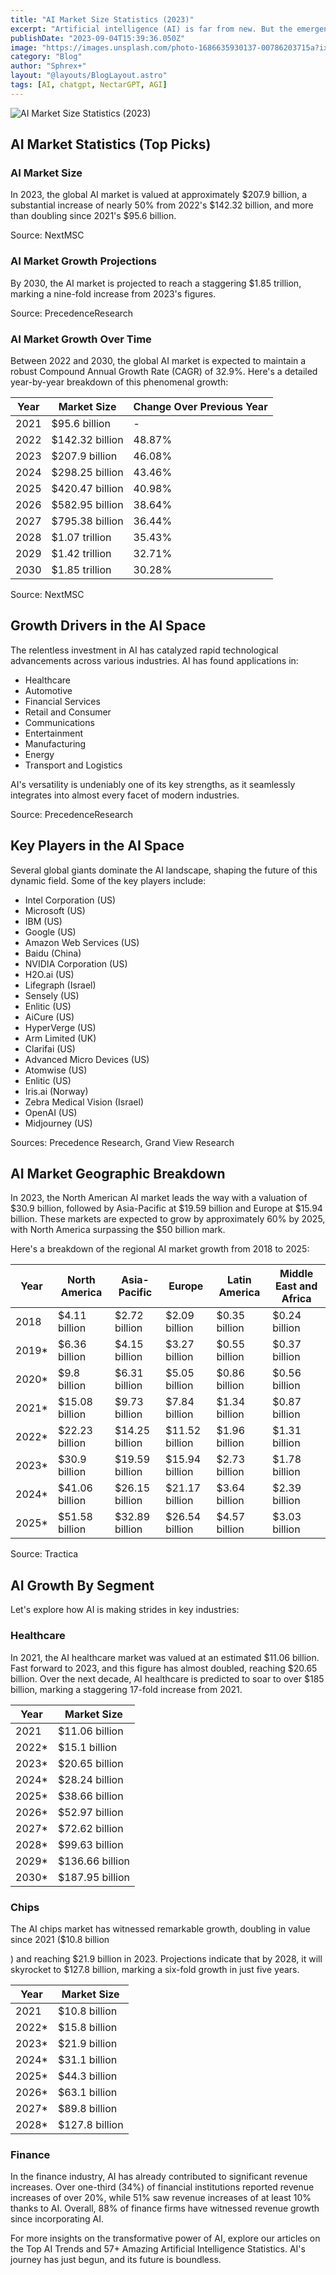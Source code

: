 ```yaml
---
title: "AI Market Size Statistics (2023)"
excerpt: "Artificial intelligence (AI) is far from new. But the emergence of AI chatbots like ChatGPT and Bard has thrust AI into the limelight"
publishDate: "2023-09-04T15:39:36.050Z"
image: "https://images.unsplash.com/photo-1686635930137-00786203715a?ixlib=rb-4.0.3&ixid=M3wxMjA3fDB8MHxwaG90by1wYWdlfHx8fGVufDB8fHx8fA%3D%3D&auto=format&fit=crop&w=1491&q=80"
category: "Blog"
author: "Sphrex+"
layout: "@layouts/BlogLayout.astro"
tags: [AI, chatgpt, NectarGPT, AGI]
---
```


<img src="https://images.unsplash.com/photo-1524514587686-e2909d726e9b?ixlib=rb-4.0.3&ixid=M3wxMjA3fDB8MHxwaG90by1wYWdlfHx8fGVufDB8fHx8fA%3D%3D&auto=format&fit=crop&w=1470&q=80" alt="AI Market Size Statistics (2023)" />

<h2 id="ai-market-statistics-top-picks-">AI Market Statistics (Top Picks)</h2>
<h3 id="ai-market-size">AI Market Size</h3>
<p>In 2023, the global AI market is valued at approximately $207.9 billion, a substantial increase of nearly 50% from 2022&#39;s $142.32 billion, and more than doubling since 2021&#39;s $95.6 billion.</p>
<p>Source: NextMSC</p>
<h3 id="ai-market-growth-projections">AI Market Growth Projections</h3>
<p>By 2030, the AI market is projected to reach a staggering $1.85 trillion, marking a nine-fold increase from 2023&#39;s figures.</p>
<p>Source: PrecedenceResearch</p>
<h3 id="ai-market-growth-over-time">AI Market Growth Over Time</h3>
<p>Between 2022 and 2030, the global AI market is expected to maintain a robust Compound Annual Growth Rate (CAGR) of 32.9%. Here&#39;s a detailed year-by-year breakdown of this phenomenal growth:</p>
<table>
<thead>
<tr>
<th>Year</th>
<th>Market Size</th>
<th>Change Over Previous Year</th>
</tr>
</thead>
<tbody>
<tr>
<td>2021</td>
<td>$95.6 billion</td>
<td>-</td>
</tr>
<tr>
<td>2022</td>
<td>$142.32 billion</td>
<td>48.87%</td>
</tr>
<tr>
<td>2023</td>
<td>$207.9 billion</td>
<td>46.08%</td>
</tr>
<tr>
<td>2024</td>
<td>$298.25 billion</td>
<td>43.46%</td>
</tr>
<tr>
<td>2025</td>
<td>$420.47 billion</td>
<td>40.98%</td>
</tr>
<tr>
<td>2026</td>
<td>$582.95 billion</td>
<td>38.64%</td>
</tr>
<tr>
<td>2027</td>
<td>$795.38 billion</td>
<td>36.44%</td>
</tr>
<tr>
<td>2028</td>
<td>$1.07 trillion</td>
<td>35.43%</td>
</tr>
<tr>
<td>2029</td>
<td>$1.42 trillion</td>
<td>32.71%</td>
</tr>
<tr>
<td>2030</td>
<td>$1.85 trillion</td>
<td>30.28%</td>
</tr>
</tbody>
</table>
<p>Source: NextMSC</p>
<h2 id="growth-drivers-in-the-ai-space">Growth Drivers in the AI Space</h2>
<p>The relentless investment in AI has catalyzed rapid technological advancements across various industries. AI has found applications in:</p>
<ul>
<li>Healthcare</li>
<li>Automotive</li>
<li>Financial Services</li>
<li>Retail and Consumer</li>
<li>Communications</li>
<li>Entertainment</li>
<li>Manufacturing</li>
<li>Energy</li>
<li>Transport and Logistics</li>
</ul>
<p>AI&#39;s versatility is undeniably one of its key strengths, as it seamlessly integrates into almost every facet of modern industries.</p>
<p>Source: PrecedenceResearch</p>
<h2 id="key-players-in-the-ai-space">Key Players in the AI Space</h2>
<p>Several global giants dominate the AI landscape, shaping the future of this dynamic field. Some of the key players include:</p>
<ul>
<li>Intel Corporation (US)</li>
<li>Microsoft (US)</li>
<li>IBM (US)</li>
<li>Google (US)</li>
<li>Amazon Web Services (US)</li>
<li>Baidu (China)</li>
<li>NVIDIA Corporation (US)</li>
<li>H2O.ai (US)</li>
<li>Lifegraph (Israel)</li>
<li>Sensely (US)</li>
<li>Enlitic (US)</li>
<li>AiCure (US)</li>
<li>HyperVerge (US)</li>
<li>Arm Limited (UK)</li>
<li>Clarifai (US)</li>
<li>Advanced Micro Devices (US)</li>
<li>Atomwise (US)</li>
<li>Enlitic (US)</li>
<li>Iris.ai (Norway)</li>
<li>Zebra Medical Vision (Israel)</li>
<li>OpenAI (US)</li>
<li>Midjourney (US)</li>
</ul>
<p>Sources: Precedence Research, Grand View Research</p>
<h2 id="ai-market-geographic-breakdown">AI Market Geographic Breakdown</h2>
<p>In 2023, the North American AI market leads the way with a valuation of $30.9 billion, followed by Asia-Pacific at $19.59 billion and Europe at $15.94 billion. These markets are expected to grow by approximately 60% by 2025, with North America surpassing the $50 billion mark.</p>
<p>Here&#39;s a breakdown of the regional AI market growth from 2018 to 2025:</p>
<table>
<thead>
<tr>
<th>Year</th>
<th>North America</th>
<th>Asia-Pacific</th>
<th>Europe</th>
<th>Latin America</th>
<th>Middle East and Africa</th>
</tr>
</thead>
<tbody>
<tr>
<td>2018</td>
<td>$4.11 billion</td>
<td>$2.72 billion</td>
<td>$2.09 billion</td>
<td>$0.35 billion</td>
<td>$0.24 billion</td>
</tr>
<tr>
<td>2019*</td>
<td>$6.36 billion</td>
<td>$4.15 billion</td>
<td>$3.27 billion</td>
<td>$0.55 billion</td>
<td>$0.37 billion</td>
</tr>
<tr>
<td>2020*</td>
<td>$9.8 billion</td>
<td>$6.31 billion</td>
<td>$5.05 billion</td>
<td>$0.86 billion</td>
<td>$0.56 billion</td>
</tr>
<tr>
<td>2021*</td>
<td>$15.08 billion</td>
<td>$9.73 billion</td>
<td>$7.84 billion</td>
<td>$1.34 billion</td>
<td>$0.87 billion</td>
</tr>
<tr>
<td>2022*</td>
<td>$22.23 billion</td>
<td>$14.25 billion</td>
<td>$11.52 billion</td>
<td>$1.96 billion</td>
<td>$1.31 billion</td>
</tr>
<tr>
<td>2023*</td>
<td>$30.9 billion</td>
<td>$19.59 billion</td>
<td>$15.94 billion</td>
<td>$2.73 billion</td>
<td>$1.78 billion</td>
</tr>
<tr>
<td>2024*</td>
<td>$41.06 billion</td>
<td>$26.15 billion</td>
<td>$21.17 billion</td>
<td>$3.64 billion</td>
<td>$2.39 billion</td>
</tr>
<tr>
<td>2025*</td>
<td>$51.58 billion</td>
<td>$32.89 billion</td>
<td>$26.54 billion</td>
<td>$4.57 billion</td>
<td>$3.03 billion</td>
</tr>
</tbody>
</table>
<p>Source: Tractica</p>
<h2 id="ai-growth-by-segment">AI Growth By Segment</h2>
<p>Let&#39;s explore how AI is making strides in key industries:</p>
<h3 id="healthcare">Healthcare</h3>
<p>In 2021, the AI healthcare market was valued at an estimated $11.06 billion. Fast forward to 2023, and this figure has almost doubled, reaching $20.65 billion. Over the next decade, AI healthcare is predicted to soar to over $185 billion, marking a staggering 17-fold increase from 2021.</p>
<table>
<thead>
<tr>
<th>Year</th>
<th>Market Size</th>
</tr>
</thead>
<tbody>
<tr>
<td>2021</td>
<td>$11.06 billion</td>
</tr>
<tr>
<td>2022*</td>
<td>$15.1 billion</td>
</tr>
<tr>
<td>2023*</td>
<td>$20.65 billion</td>
</tr>
<tr>
<td>2024*</td>
<td>$28.24 billion</td>
</tr>
<tr>
<td>2025*</td>
<td>$38.66 billion</td>
</tr>
<tr>
<td>2026*</td>
<td>$52.97 billion</td>
</tr>
<tr>
<td>2027*</td>
<td>$72.62 billion</td>
</tr>
<tr>
<td>2028*</td>
<td>$99.63 billion</td>
</tr>
<tr>
<td>2029*</td>
<td>$136.66 billion</td>
</tr>
<tr>
<td>2030*</td>
<td>$187.95 billion</td>
</tr>
</tbody>
</table>
<h3 id="chips">Chips</h3>
<p>The AI chips market has witnessed remarkable growth, doubling in value since 2021 ($10.8 billion</p>
<p>) and reaching $21.9 billion in 2023. Projections indicate that by 2028, it will skyrocket to $127.8 billion, marking a six-fold growth in just five years.</p>
<table>
<thead>
<tr>
<th>Year</th>
<th>Market Size</th>
</tr>
</thead>
<tbody>
<tr>
<td>2021</td>
<td>$10.8 billion</td>
</tr>
<tr>
<td>2022*</td>
<td>$15.8 billion</td>
</tr>
<tr>
<td>2023*</td>
<td>$21.9 billion</td>
</tr>
<tr>
<td>2024*</td>
<td>$31.1 billion</td>
</tr>
<tr>
<td>2025*</td>
<td>$44.3 billion</td>
</tr>
<tr>
<td>2026*</td>
<td>$63.1 billion</td>
</tr>
<tr>
<td>2027*</td>
<td>$89.8 billion</td>
</tr>
<tr>
<td>2028*</td>
<td>$127.8 billion</td>
</tr>
</tbody>
</table>
<h3 id="finance">Finance</h3>
<p>In the finance industry, AI has already contributed to significant revenue increases. Over one-third (34%) of financial institutions reported revenue increases of over 20%, while 51% saw revenue increases of at least 10% thanks to AI. Overall, 88% of finance firms have witnessed revenue growth since incorporating AI.</p>
<p>For more insights on the transformative power of AI, explore our articles on the Top AI Trends and 57+ Amazing Artificial Intelligence Statistics. AI&#39;s journey has just begun, and its future is boundless.</p>